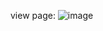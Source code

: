 view page:
![image](https://github.com/user-attachments/assets/d820629e-0ef9-4ab6-bc94-bcd0bb0630db)
